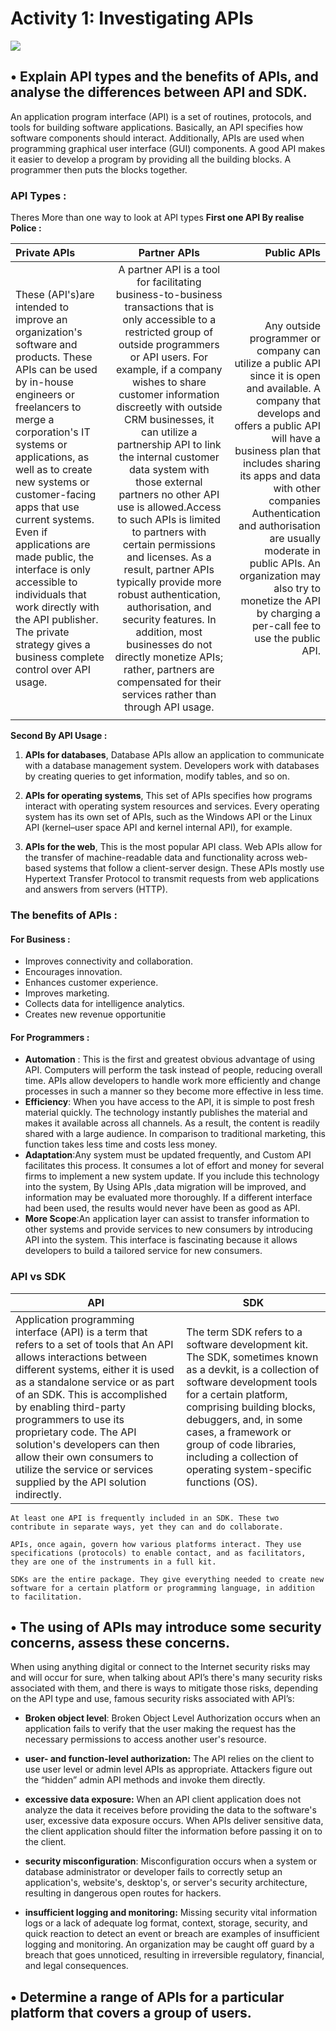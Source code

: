 
# Activity 1: Investigating APIs

![](https://content.altexsoft.com/media/2019/06/https-lh6-googleusercontent-com-_nyclktg8po_wx5-.png)

##  **• Explain API types and the benefits of APIs, and analyse the differences between API and SDK.**

An application program interface (API) is a set of routines, protocols, and
tools for building software applications.
Basically, an API specifies how software components should interact.
Additionally, APIs are used when programming graphical user interface (GUI)
components.
A good API makes it easier to develop a program by providing all the
building blocks. A programmer then puts the blocks together.

### API Types :

Theres More than one way to look at API types 
**First one API By realise Police :**

|    Private APIs   | Partner APIs |  Public APIs   |
| :---        |    :----:   |                  ---: |
| These (API's)are intended to improve an organization's software and products. These APIs can be used by in-house engineers or freelancers to merge a corporation's IT systems or applications, as well as to create new systems or customer-facing apps that use current systems. Even if applications are made public, the interface is only accessible to individuals that work directly with the API publisher. The private strategy gives a business complete control over API usage.  |    A partner API is a tool for facilitating business-to-business transactions that is only accessible to a restricted group of outside programmers or API users. For example, if a company wishes to share customer information discreetly with outside CRM businesses, it can utilize a partnership API to link the internal customer data system with those external partners no other API use is allowed.Access to such APIs is limited to partners with certain permissions and licenses. As a result, partner APIs typically provide more robust authentication, authorisation, and security features. In addition, most businesses do not directly monetize APIs; rather, partners are compensated for their services rather than through API usage. |      Any outside programmer or company can utilize a public API since it is open and available. A company that develops and offers a public API will have a business plan that includes sharing its apps and data with other companies Authentication and authorisation are usually moderate in public APIs. An organization may also try to monetize the API by charging a per-call fee to use the public API.  |
|    |         |       |

**Second By API Usage :**

1. **APIs for databases**, Database APIs allow an application to communicate with a database management system. Developers work with databases by creating queries to get information, modify tables, and so on.

2. **APIs for operating systems**, This set of APIs specifies how programs interact with operating system resources and services. Every operating system has its own set of APIs, such as the Windows API or the Linux API (kernel–user space API and kernel internal API), for example.

3. **APIs for the web**, This is the most popular API class. Web APIs allow for the transfer of machine-readable data and functionality across web-based systems that follow a client-server design. These APIs mostly use Hypertext Transfer Protocol to transmit requests from web applications and answers from servers (HTTP).

### **The benefits of APIs :**

#### **For Business :**

* Improves connectivity and collaboration.
* Encourages innovation.
* Enhances customer experience.
* Improves marketing.
* Collects data for intelligence analytics.
* Creates new revenue opportunitie

#### **For Programmers :**

* **Automation** : This is the first and greatest obvious advantage of using API. Computers will perform the task instead of people, reducing overall time. APIs allow developers to handle work more efficiently and change processes in such a manner so they become more effective in less time.
* **Efficiency**: When you have access to the API, it is simple to post fresh material quickly. The technology instantly publishes the material and makes it available across all channels. As a result, the content is readily shared with a large audience. In comparison to traditional marketing, this function takes less time and costs less money.
* **Adaptation**:Any system must be updated frequently, and Custom API facilitates this process. It consumes a lot of effort and money for several firms to implement a new system update. If you include this technology into the system, By Using APIs ,data migration will be improved, and information may be evaluated more thoroughly. If a different interface had been used, the results would never have been as good as API.
* **More Scope**:An application layer can assist to transfer information to other systems and provide services to new consumers by introducing API into the system. This interface is fascinating because it allows developers to build a tailored service for new consumers.

### **API vs SDK**

API | SDK
------------ | -------------
Application programming interface (API) is a term that refers to a set of tools that An API allows interactions between different systems, either it is used as a standalone service or as part of an SDK. This is accomplished by enabling third-party programmers to use its proprietary code. The API solution's developers can then allow their own consumers to utilize the service or services supplied by the API solution indirectly. | The term SDK refers to a software development kit. The SDK, sometimes known as a devkit, is a collection of software development tools for a certain platform, comprising building blocks, debuggers, and, in some cases, a framework or group of code libraries, including a collection of operating system-specific functions (OS).

```
At least one API is frequently included in an SDK. These two contribute in separate ways, yet they can and do collaborate.

APIs, once again, govern how various platforms interact. They use specifications (protocols) to enable contact, and as facilitators, they are one of the instruments in a full kit.

SDKs are the entire package. They give everything needed to create new software for a certain platform or programming language, in addition to facilitation.
```

## **• The using of APIs may introduce some security concerns, assess these concerns.**

When using anything digital or connect to the Internet security risks may and will occur for sure, when talking about API’s there's many security risks associated with them, and there is ways to mitigate those risks, depending on the API type and use, famous security risks associated with API’s:

*	**Broken object level**: Broken Object Level Authorization occurs when an application fails to verify that the user making the request has the necessary permissions to access another user's resource.
*	**user- and function-level authorization:** The API relies on the client to use user level or admin level APIs as appropriate. Attackers figure out the “hidden” admin API methods and invoke them directly.

*	**excessive data exposure:** When an API client application does not analyze the data it receives before providing the data to the software's user, excessive data exposure occurs. When APIs deliver sensitive data, the client application should filter the information before passing it on to the client.
*	**security misconfiguration**: Misconfiguration occurs when a system or database administrator or developer fails to correctly setup an application's, website's, desktop's, or server's security architecture, resulting in dangerous open routes for hackers. 

* **insufficient logging and monitoring:** Missing security vital information logs or a lack of adequate log format, context, storage, security, and quick reaction to detect an event or breach are examples of insufficient logging and monitoring. An organization may be caught off guard by a breach that goes unnoticed, resulting in irreversible regulatory, financial, and legal consequences.


## **• Determine a range of APIs for a particular platform that covers a group of users.**
